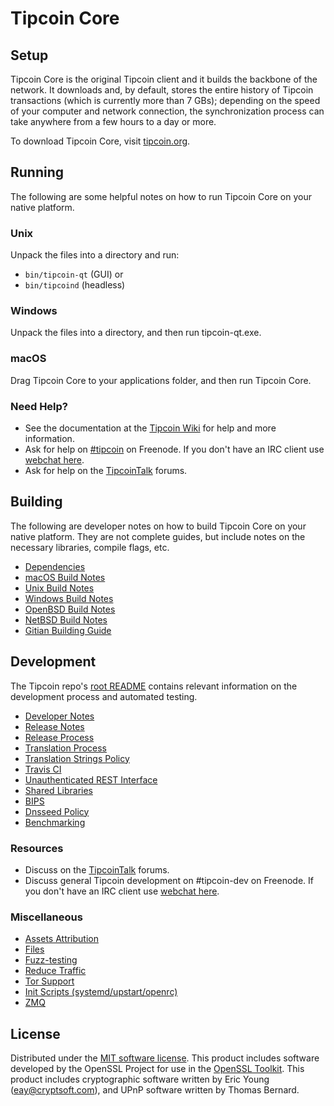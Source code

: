 Tipcoin Core
=============

Setup
---------------------
Tipcoin Core is the original Tipcoin client and it builds the backbone of the network. It downloads and, by default, stores the entire history of Tipcoin transactions (which is currently more than 7 GBs); depending on the speed of your computer and network connection, the synchronization process can take anywhere from a few hours to a day or more.

To download Tipcoin Core, visit [tipcoin.org](https://tipcoin.org).

Running
---------------------
The following are some helpful notes on how to run Tipcoin Core on your native platform.

### Unix

Unpack the files into a directory and run:

- `bin/tipcoin-qt` (GUI) or
- `bin/tipcoind` (headless)

### Windows

Unpack the files into a directory, and then run tipcoin-qt.exe.

### macOS

Drag Tipcoin Core to your applications folder, and then run Tipcoin Core.

### Need Help?

* See the documentation at the [Tipcoin Wiki](https://tipcoin.info/)
for help and more information.
* Ask for help on [#tipcoin](http://webchat.freenode.net?channels=tipcoin) on Freenode. If you don't have an IRC client use [webchat here](http://webchat.freenode.net?channels=tipcoin).
* Ask for help on the [TipcoinTalk](https://litecointalk.io/) forums.

Building
---------------------
The following are developer notes on how to build Tipcoin Core on your native platform. They are not complete guides, but include notes on the necessary libraries, compile flags, etc.

- [Dependencies](dependencies.md)
- [macOS Build Notes](build-osx.md)
- [Unix Build Notes](build-unix.md)
- [Windows Build Notes](build-windows.md)
- [OpenBSD Build Notes](build-openbsd.md)
- [NetBSD Build Notes](build-netbsd.md)
- [Gitian Building Guide](gitian-building.md)

Development
---------------------
The Tipcoin repo's [root README](/README.md) contains relevant information on the development process and automated testing.

- [Developer Notes](developer-notes.md)
- [Release Notes](release-notes.md)
- [Release Process](release-process.md)
- [Translation Process](translation_process.md)
- [Translation Strings Policy](translation_strings_policy.md)
- [Travis CI](travis-ci.md)
- [Unauthenticated REST Interface](REST-interface.md)
- [Shared Libraries](shared-libraries.md)
- [BIPS](bips.md)
- [Dnsseed Policy](dnsseed-policy.md)
- [Benchmarking](benchmarking.md)

### Resources
* Discuss on the [TipcoinTalk](https://litecointalk.io/) forums.
* Discuss general Tipcoin development on #tipcoin-dev on Freenode. If you don't have an IRC client use [webchat here](http://webchat.freenode.net/?channels=tipcoin-dev).

### Miscellaneous
- [Assets Attribution](assets-attribution.md)
- [Files](files.md)
- [Fuzz-testing](fuzzing.md)
- [Reduce Traffic](reduce-traffic.md)
- [Tor Support](tor.md)
- [Init Scripts (systemd/upstart/openrc)](init.md)
- [ZMQ](zmq.md)

License
---------------------
Distributed under the [MIT software license](/COPYING).
This product includes software developed by the OpenSSL Project for use in the [OpenSSL Toolkit](https://www.openssl.org/). This product includes
cryptographic software written by Eric Young ([eay@cryptsoft.com](mailto:eay@cryptsoft.com)), and UPnP software written by Thomas Bernard.
